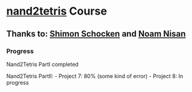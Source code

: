 # [nand2tetris](https://www.nand2tetris.org/) Course
## Thanks to: [Shimon Schocken](https://www.shimonschocken.com/) and [Noam Nisan](https://www.cs.huji.ac.il/~noam/)

### Progress
Nand2Tetris PartI completed

Nand2Tetris PartII:
    - Project 7: 80% (some kind of error)
    - Project 8: In progress

